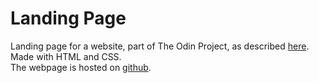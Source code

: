# Landing Page  
Landing page for a website, part of The Odin Project, as described [here](https://www.theodinproject.com/lessons/foundations-landing-page).  
Made with HTML and CSS.  
The webpage is hosted on [github](https://uxd2486.github.io/landing-page/).
